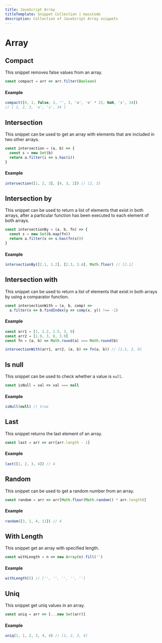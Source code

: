 ```yaml
---
title: JavaScript Array
titleTemplate: Snippet Collection | massCode
description: Collection of JavaScript Array snippets
---
```


# Array

## Compact

This snippet removes false values from an array.

```js
const compact = arr => arr.filter(Boolean)
```

#### Example

```js
compact([0, 1, false, 2, '', 3, 'a', 'e' * 23, NaN, 's', 34])
// [ 1, 2, 3, 'a', 's', 34 ]
```

## Intersection

This snippet can be used to get an array with elements that are included in two other arrays.

```js
const intersection = (a, b) => {
  const s = new Set(b)
  return a.filter(i => s.has(i))
}
```

#### Example

```js
intersection([1, 2, 3], [4, 3, 2]) // [2, 3]
```

## Intersection by

This snippet can be used to return a list of elements that exist in both arrays, after a particular function has been executed to each element of both arrays.

```js
const intersectionBy = (a, b, fn) => {
  const s = new Set(b.map(fn))
  return a.filter(x => s.has(fn(x)))
}
```

#### Example

```js
intersectionBy([2.1, 1.2], [2.3, 3.4], Math.floor) // [2.1]
```

## Intersection with

This snippet can be used to return a list of elements that exist in both arrays by using a comparator function.

```js
const intersectionWith = (a, b, comp) =>
  a.filter(x => b.findIndex(y => comp(x, y)) !== -1)
```

#### Example

```js
const arr1 = [1, 1.2, 1.5, 3, 0]
const arr2 = [1.9, 3, 0, 3.9]
const fn = (a, b) => Math.round(a) === Math.round(b)

intersectionWith(arr1, arr2, (a, b) => fn(a, b)) // [1.5, 3, 0]
```

## Is null

This snippet can be used to check whether a value is `null`.

```js
const isNull = val => val === null
```

#### Example

```js
isNull(null) // true
```

## Last

This snippet returns the last element of an array.

```js
const last = arr => arr[arr.length - 1]
```

#### Example

```js
last([1, 2, 3, 4]) // 4
```

## Random

This snippet can be used to get a random number from an array.

```js
const random = arr => arr[Math.floor(Math.random() * arr.length)]
```

#### Example

```js
random([3, 1, 4, 11]) // 4
```

## With Length

This snippet get an array with specified length.

```js
const withLength = n => new Array(n).fill('')
```

#### Example

```js
withLength(5) // ['', '', '', '', '']
```

## Uniq

This snippet get uniq values in an array.

```js
const uniq = arr => [...new Set(arr)]
```

#### Example

```js
uniq(1, 1, 2, 3, 4, 4) // [1, 2, 3, 4]
```
